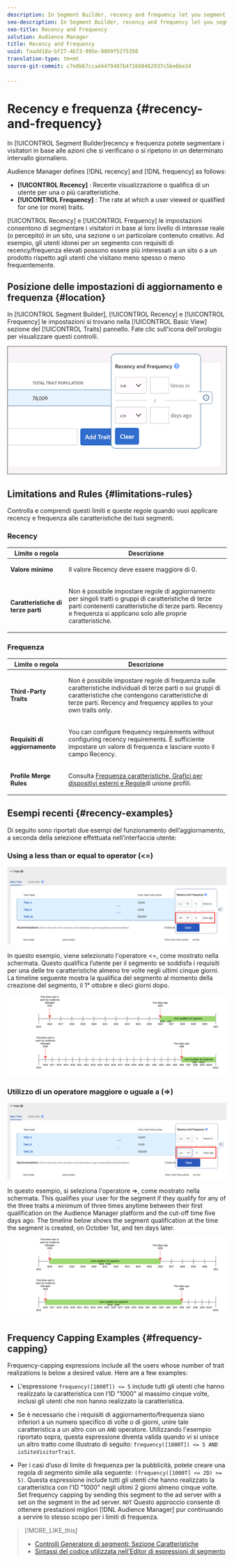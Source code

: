 ```yaml
---
description: In Segment Builder, recency and frequency let you segment visitors based on actions that occur or repeat over a set daily interval.
seo-description: In Segment Builder, recency and frequency let you segment visitors based on actions that occur or repeat over a set daily interval.
seo-title: Recency and Frequency
solution: Audience Manager
title: Recency and Frequency
uuid: faadd18a-bf27-4b73-995e-9809f52f5350
translation-type: tm+mt
source-git-commit: c7e8b67ccad4479487b471668462937c5be6be34

---
```



# Recency e frequenza {#recency-and-frequency}

In [!UICONTROL Segment Builder]recency e frequenza potete segmentare i visitatori in base alle azioni che si verificano o si ripetono in un determinato intervallo giornaliero.

Audience Manager defines [!DNL recency] and [!DNL frequency] as follows:

* **[!UICONTROL Recency]** : Recente visualizzazione o qualifica di un utente per una o più caratteristiche.
* **[!UICONTROL Frequency]** : The rate at which a user viewed or qualified for one (or more) traits.

[!UICONTROL Recency] e [!UICONTROL Frequency] le impostazioni consentono di segmentare i visitatori in base al loro livello di interesse reale (o percepito) in un sito, una sezione o un particolare contenuto creativo. Ad esempio, gli utenti idonei per un segmento con requisiti di recency/frequenza elevati possono essere più interessati a un sito o a un prodotto rispetto agli utenti che visitano meno spesso o meno frequentemente.

## Posizione delle impostazioni di aggiornamento e frequenza {#location}

In [!UICONTROL Segment Builder], [!UICONTROL Recency] e [!UICONTROL Frequency] le impostazioni si trovano nella [!UICONTROL Basic View] sezione del [!UICONTROL Traits] pannello. Fate clic sull'icona dell'orologio per visualizzare questi controlli.

![](assets/recency_frequency.png)

## Limitations and Rules {#limitations-rules}

Controlla e comprendi questi limiti e queste regole quando vuoi applicare recency e frequenza alle caratteristiche dei tuoi segmenti.

### Recency

<table id="table_026064124C694D75B7A960457D50170B"> 
 <thead> 
  <tr> 
   <th colname="col1" class="entry"> Limite o regola </th> 
   <th colname="col2" class="entry"> Descrizione </th> 
  </tr> 
 </thead>
 <tbody> 
  <tr> 
   <td colname="col1"> <p> <b>Valore minimo</b> </p> </td> 
   <td colname="col2"> <p>Il valore Recency deve essere maggiore di 0. </p> </td> 
  </tr> 
  <tr> 
   <td colname="col1"> <p> <b>Caratteristiche di terze parti</b> </p> </td> 
   <td colname="col2"> <p>Non è possibile impostare regole di aggiornamento per singoli tratti o gruppi di caratteristiche di terze parti contenenti caratteristiche di terze parti. Recency e frequenza si applicano solo alle proprie caratteristiche. </p> </td> 
  </tr> 
 </tbody> 
</table>

### Frequenza

<table id="table_EBD621D26C8B4D03933E8C0753C892A7"> 
 <thead> 
  <tr> 
   <th colname="col1" class="entry"> Limite o regola </th> 
   <th colname="col2" class="entry"> Descrizione </th> 
  </tr> 
 </thead>
 <tbody> 
  <tr> 
   <td colname="col1"> <p> <b>Third-Party Traits</b> </p> </td> 
   <td colname="col2"> <p>Non è possibile impostare regole di frequenza sulle caratteristiche individuali di terze parti o sui gruppi di caratteristiche che contengono caratteristiche di terze parti. Recency and frequency applies to your own traits only. </p> </td> 
  </tr> 
  <tr> 
   <td colname="col1"> <p> <b>Requisiti di aggiornamento</b> </p> </td> 
   <td colname="col2"> <p>You can configure frequency requirements without configuring recency requirements. <i></i> È sufficiente impostare un valore di frequenza e lasciare vuoto il campo Recency. </p> </td> 
  </tr> 
  <tr> 
   <td colname="col1"> <p><b>Profile Merge Rules</b> </p> </td> 
   <td colname="col2"> <p>Consulta <a href="../../faq/faq-profile-merge.md#trait-freq-device-rules"> Frequenza caratteristiche, Grafici per dispositivi esterni e Regole</a>di unione profili. </p> </td> 
  </tr> 
 </tbody> 
</table>

## Esempi recenti {#recency-examples}

Di seguito sono riportati due esempi del funzionamento dell’aggiornamento, a seconda della selezione effettuata nell’interfaccia utente:

### Using a less than or equal to operator (&lt;=)

![Less-than-equal-to](assets/less-than-equal-to.png)

In questo esempio, viene selezionato l'operatore &lt;=, come mostrato nella schermata. Questo qualifica l’utente per il segmento se soddisfa i requisiti per una delle tre caratteristiche almeno tre volte negli ultimi cinque giorni. La timeline seguente mostra la qualifica del segmento al momento della creazione del segmento, il 1° ottobre e dieci giorni dopo.

![Ultimi cinque giorni](assets/last-5-days.png)

### Utilizzo di un operatore maggiore o uguale a (=&gt;)

![Greater-than-equal-to](assets/greater-than-equal-to.png)

In questo esempio, si seleziona l'operatore =&gt;, come mostrato nella schermata. This qualifies your user for the segment if they qualify for any of the three traits a minimum of three times anytime between their first qualification on the Audience Manager platform and the cut-off time five days ago. The timeline below shows the segment qualification at the time the segment is created, on October 1st, and ten days later.

![Earlier-qualification](assets/earlier-qualification.png)


## Frequency Capping Examples {#frequency-capping}

Frequency-capping expressions include all the users whose number of trait realizations is below a desired value. Here are a few examples:

* L'espressione `frequency([1000T]) <= 5` include tutti gli utenti che hanno realizzato la caratteristica con l'ID "1000" al massimo cinque volte, inclusi gli utenti che non hanno realizzato la caratteristica.
* Se è necessario che i requisiti di aggiornamento/frequenza siano inferiori a un numero specifico di volte o di giorni, unire tale caratteristica a un altro con un `AND` operatore. Utilizzando l'esempio riportato sopra, questa espressione diventa valida quando vi si unisce un altro tratto come illustrato di seguito: `frequency([1000T]) <= 5 AND isSiteVisitorTrait`.

* Per i casi d’uso di limite di frequenza per la pubblicità, potete creare una regola di segmento simile alla seguente: `(frequency([1000T] <= 2D) >= 5)`. Questa espressione include tutti gli utenti che hanno realizzato la caratteristica con l'ID "1000" negli ultimi 2 giorni almeno cinque volte. Set frequency capping by sending this segment to the ad server with a  set on the segment in the ad server. `NOT` Questo approccio consente di ottenere prestazioni migliori [!DNL Audience Manager] pur continuando a servire lo stesso scopo per i limiti di frequenza.

>[!MORE_LIKE_this]
>
>* [Controlli Generatore di segmenti: Sezione Caratteristiche](../../features/segments/segment-builder.md#segment-builder-controls-traits)
>* [Sintassi del codice utilizzata nell'Editor di espressioni di segmento](../../features/segments/segment-code-syntax.md)

